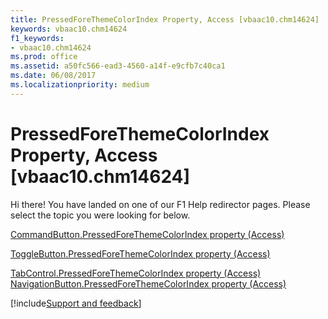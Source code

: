 ```yaml
---
title: PressedForeThemeColorIndex Property, Access [vbaac10.chm14624]
keywords: vbaac10.chm14624
f1_keywords:
- vbaac10.chm14624
ms.prod: office
ms.assetid: a50fc566-ead3-4560-a14f-e9cfb7c40ca1
ms.date: 06/08/2017
ms.localizationpriority: medium
---
```



# PressedForeThemeColorIndex Property, Access [vbaac10.chm14624]

Hi there! You have landed on one of our F1 Help redirector pages. Please select the topic you were looking for below.

[CommandButton.PressedForeThemeColorIndex property (Access)](https://msdn.microsoft.com/library/32ad73cd-3960-1516-c45d-175c7d642847%28Office.15%29.aspx)

[ToggleButton.PressedForeThemeColorIndex property (Access)](https://msdn.microsoft.com/library/9c2b6020-3bb5-72f5-184d-2b1453946a26%28Office.15%29.aspx)

[TabControl.PressedForeThemeColorIndex property (Access)](https://msdn.microsoft.com/library/c7fed49b-7d46-f278-da70-2e3995554af4%28Office.15%29.aspx)
[NavigationButton.PressedForeThemeColorIndex property (Access)](https://msdn.microsoft.com/library/3c8ee610-503b-1d9d-80e3-6a4dcbcb9b5b%28Office.15%29.aspx)

[!include[Support and feedback](~/includes/feedback-boilerplate.md)]